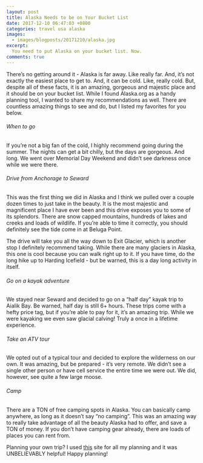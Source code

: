 ```yaml
---
layout: post
title: Alaska Needs to be on Your Bucket List
date: 2017-12-10 06:47:03 +0800
categories: travel usa alaska
images:
  - images/blogposts/20171210/alaska.jpg
excerpt:
  You need to put Alaska on your bucket list. Now.
comments: true
---
```


There’s no getting around it - Alaska is far away. Like really far. And, it’s not exactly the easiest place to get to. And, it can be cold. Like, really cold. But, despite all of these facts, it is an amazing, gorgeous and majestic place and it should be on your bucket list. While I found Alaska.org as a handy planning tool, I wanted to share my recommendations as well. There are countless amazing things to see and do, but I listed my favorites for you below.

<h6>When to go</h6>
If you’re not a big fan of the cold, I highly recommend going during the summer. The nights can get a bit chilly, but the days are gorgeous. And long. We went over Memorial Day Weekend and didn’t see darkness once while we were there.

<h6>Drive from Anchorage to Seward</h6>
This was the first thing we did in Alaska and I think we pulled over a couple dozen times to just take in the beauty. It is the most majestic and magnificent place I have ever been and this drive exposes you to some of its splendors. There are snow capped mountains, hundreds of lakes and creeks and loads of wildlife. If you’re able to time it correctly, you should definitely see the tide come in at Beluga Point.

The drive will take you all the way down to Exit Glacier, which is another stop I definitely recommend taking. While there are many glaciers in Alaska, this one is cool because you can walk right up to it. If you have time, do the long hike up to Harding Icefield - but be warned, this is a day long activity in itself.

<h6>Go on a kayak adventure</h6>
We stayed near Seward and decided to go on a “half day” kayak trip to Aialik Bay. Be warned, half day is still 6+ hours. These trips come with a hefty price tag, but if you’re able to pay for it, it’s an amazing trip. While we were kayaking we even saw glacial calving! Truly a once in a lifetime experience.

<h6>Take an ATV tour</h6>
We opted out of a typical tour and decided to explore the wilderness on our own. It was amazing, but be prepared - it’s very remote. We didn’t see a single other person or have cell service the entire time we were out. We did, however, see quite a few large moose.

<h6>Camp</h6>
There are a TON of free camping spots in Alaska. You can basically camp anywhere, as long as it doesn’t say “no camping”. This was an amazing way to really take advantage of all the beauty Alaska had to offer, and save a TON of money. If you don’t have camping gear already, there are loads of places you can rent from.

Planning your own trip? I used <a href="https://www.travelalaska.com/">this</a> site for all my planning and it was UNBELIEVABLY helpful! Happy planning!
